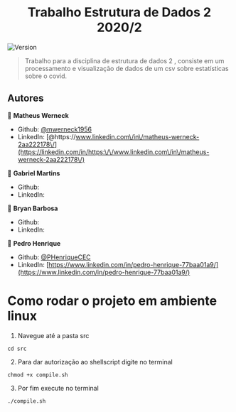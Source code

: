 <h1 align="center">Trabalho Estrutura de Dados 2 2020/2</h1>
<p>
  <img alt="Version" src="https://img.shields.io/badge/version-0.1.0-blue.svg?cacheSeconds=2592000" />
</p>

> Trabalho para a disciplina de estrutura de dados 2 , consiste em um processamento e visualização de dados de um csv sobre estatísticas sobre o covid.


## Autores

👤 **Matheus Werneck**

* Github: [@mwerneck1956](https://github.com/mwerneck1956)
* LinkedIn: [@https:\/\/www.linkedin.com\/in\/matheus-werneck-2aa222178\/](https://linkedin.com/in/https:\/\/www.linkedin.com\/in\/matheus-werneck-2aa222178\/)


👤 **Gabriel Martins**

* Github: []()
* LinkedIn: []()


👤 **Bryan Barbosa**

* Github: []()
* LinkedIn: []()


👤 **Pedro Henrique**

* Github: [@PHenriqueCEC](https://github.com/PHenriqueCEC)
* LinkedIn: [https://www.linkedin.com/in/pedro-henrique-77baa01a9/](https://www.linkedin.com/in/pedro-henrique-77baa01a9/)





# Como rodar o projeto em ambiente linux

1. Navegue até a pasta src
```
cd src
```

2. Para dar autorização ao shellscript digite no terminal 
```
chmod +x compile.sh 
```

3. Por fim execute no terminal
```
./compile.sh
```


